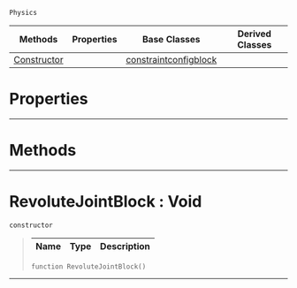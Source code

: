  `Physics`

|Methods|Properties|Base Classes|Derived Classes|
|---|---|---|---|
|[ Constructor](https://plasmaengine.github.io/PlasmaDocs/Plasma1/C++/code_reference/class_reference/revolutejointblock.md#revolutejointblock-void)| |[constraintconfigblock](https://plasmaengine.github.io/PlasmaDocs/Plasma1/C++/code_reference/class_reference/constraintconfigblock.md)| |


 #  Properties


---  
 #  Methods


---  
 #  RevoluteJointBlock : Void

 `constructor`

> 
> |Name|Type|Description|
> |---|---|---|
> ``` lang=cpp, name=Lightning
> function RevoluteJointBlock()
> ``` 


---  
 

 
